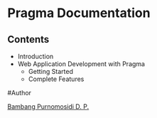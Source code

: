 # Pragma Documentation

## Contents
* Introduction
* Web Application Development with Pragma
	*	Getting Started
	*	Complete Features

#Author

[Bambang Purnomosidi D. P.](http://bpdp.name)
